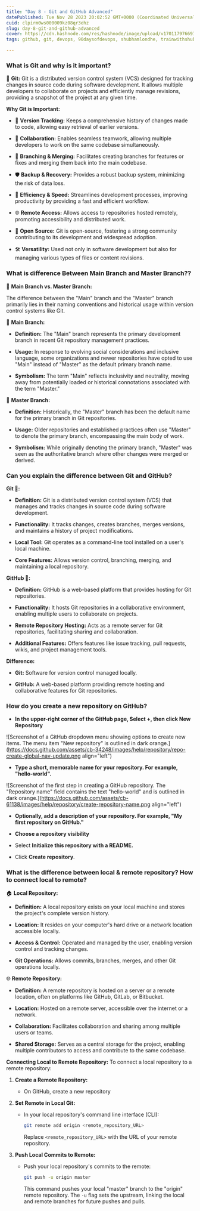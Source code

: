 ```yaml
---
title: "Day 8 - Git and GitHub Advanced"
datePublished: Tue Nov 28 2023 20:02:52 GMT+0000 (Coordinated Universal Time)
cuid: clpirm0ws000009kz08qr3ehz
slug: day-8-git-and-github-advanced
cover: https://cdn.hashnode.com/res/hashnode/image/upload/v1701179766970/1f8c7bd0-675a-4e39-9644-35aa595574f2.png
tags: github, git, devops, 90daysofdevops, shubhamlondhe, trainwithshubham, tws

---
```


### **What is Git and why is it important?**

🚀 **Git:** Git is a distributed version control system (VCS) designed for tracking changes in source code during software development. It allows multiple developers to collaborate on projects and efficiently manage revisions, providing a snapshot of the project at any given time.

**Why Git is Important:**

* 🔄 **Version Tracking:** Keeps a comprehensive history of changes made to code, allowing easy retrieval of earlier versions.
    
* 👥 **Collaboration:** Enables seamless teamwork, allowing multiple developers to work on the same codebase simultaneously.
    
* 📝 **Branching & Merging:** Facilitates creating branches for features or fixes and merging them back into the main codebase.
    
* 🛡️ **Backup & Recovery:** Provides a robust backup system, minimizing the risk of data loss.
    
* 🚀 **Efficiency & Speed:** Streamlines development processes, improving productivity by providing a fast and efficient workflow.
    
* 🌐 **Remote Access:** Allows access to repositories hosted remotely, promoting accessibility and distributed work.
    
* 🔄 **Open Source:** Git is open-source, fostering a strong community contributing to its development and widespread adoption.
    
* 🛠️ **Versatility:** Used not only in software development but also for managing various types of files or content revisions.
    

### **What is difference Between Main Branch and Master Branch??**

🌟 **Main Branch vs. Master Branch:**

The difference between the "Main" branch and the "Master" branch primarily lies in their naming conventions and historical usage within version control systems like Git.

🌿 **Main Branch:**

* **Definition:** The "Main" branch represents the primary development branch in recent Git repository management practices.
    
* **Usage:** In response to evolving social considerations and inclusive language, some organizations and newer repositories have opted to use "Main" instead of "Master" as the default primary branch name.
    
* **Symbolism:** The term "Main" reflects inclusivity and neutrality, moving away from potentially loaded or historical connotations associated with the term "Master."
    

🔱 **Master Branch:**

* **Definition:** Historically, the "Master" branch has been the default name for the primary branch in Git repositories.
    
* **Usage:** Older repositories and established practices often use "Master" to denote the primary branch, encompassing the main body of work.
    
* **Symbolism:** While originally denoting the primary branch, "Master" was seen as the authoritative branch where other changes were merged or derived.
    

### **Can you explain the difference between Git and GitHub?**

**Git 🔄:**

* **Definition:** Git is a distributed version control system (VCS) that manages and tracks changes in source code during software development.
    
* **Functionality:** It tracks changes, creates branches, merges versions, and maintains a history of project modifications.
    
* **Local Tool:** Git operates as a command-line tool installed on a user's local machine.
    
* **Core Features:** Allows version control, branching, merging, and maintaining a local repository.
    

**GitHub 🐙:**

* **Definition:** GitHub is a web-based platform that provides hosting for Git repositories.
    
* **Functionality:** It hosts Git repositories in a collaborative environment, enabling multiple users to collaborate on projects.
    
* **Remote Repository Hosting:** Acts as a remote server for Git repositories, facilitating sharing and collaboration.
    
* **Additional Features:** Offers features like issue tracking, pull requests, wikis, and project management tools.
    

**Difference:**

* **Git:** Software for version control managed locally.
    
* **GitHub:** A web-based platform providing remote hosting and collaborative features for Git repositories.
    

### **How do you create a new repository on GitHub?**

* **In the upper-right corner of the GitHub page, Select +, then click New Repository**
    

![Screenshot of a GitHub dropdown menu showing options to create new items. The menu item "New repository" is outlined in dark orange.](https://docs.github.com/assets/cb-34248/images/help/repository/repo-create-global-nav-update.png align="left")

* **Type a short, memorable name for your repository. For example, "hello-world".**
    

![Screenshot of the first step in creating a GitHub repository. The "Repository name" field contains the text "hello-world" and is outlined in dark orange.](https://docs.github.com/assets/cb-61138/images/help/repository/create-repository-name.png align="left")

* **Optionally, add a description of your repository. For example, "My first repository on GitHub."**
    
* **Choose a repository visibility**
    
* Select **Initialize this repository with a README.**
    
* Click **Create repository**.
    

### **What is the difference between local & remote repository? How to connect local to remote?**

🏠 **Local Repository:**

* **Definition:** A local repository exists on your local machine and stores the project's complete version history.
    
* **Location:** It resides on your computer's hard drive or a network location accessible locally.
    
* **Access & Control:** Operated and managed by the user, enabling version control and tracking changes.
    
* **Git Operations:** Allows commits, branches, merges, and other Git operations locally.
    

🌐 **Remote Repository:**

* **Definition:** A remote repository is hosted on a server or a remote location, often on platforms like GitHub, GitLab, or Bitbucket.
    
* **Location:** Hosted on a remote server, accessible over the internet or a network.
    
* **Collaboration:** Facilitates collaboration and sharing among multiple users or teams.
    
* **Shared Storage:** Serves as a central storage for the project, enabling multiple contributors to access and contribute to the same codebase.
    

**Connecting Local to Remote Repository:** To connect a local repository to a remote repository:

1. **Create a Remote Repository:**
    
    * On GitHub, create a new repository
        
2. **Set Remote in Local Git:**
    
    * In your local repository's command line interface (CLI):
        
        ```bash
        git remote add origin <remote_repository_URL>
        ```
        
        Replace `<remote_repository_URL>` with the URL of your remote repository.
        
3. **Push Local Commits to Remote:**
    
    * Push your local repository's commits to the remote:
        
        ```bash
        git push -u origin master
        ```
        
        This command pushes your local "master" branch to the "origin" remote repository. The `-u` flag sets the upstream, linking the local and remote branches for future pushes and pulls.